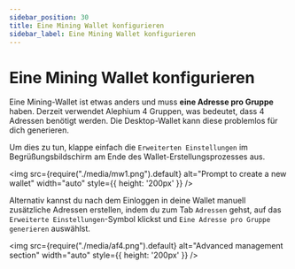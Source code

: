 ```yaml
---
sidebar_position: 30
title: Eine Mining Wallet konfigurieren
sidebar_label: Eine Mining Wallet konfigurieren
---
```


# Eine Mining Wallet konfigurieren

Eine Mining-Wallet ist etwas anders und muss **eine Adresse pro Gruppe** haben. Derzeit verwendet Alephium 4 Gruppen, was bedeutet, dass 4 Adressen benötigt werden. Die Desktop-Wallet kann diese problemlos für dich generieren.

Um dies zu tun, klappe einfach die `Erweiterten Einstellungen` im Begrüßungsbildschirm am Ende des Wallet-Erstellungsprozesses aus.

<img src={require("./media/mw1.png").default} alt="Prompt to create a new wallet" width="auto" style={{ height: '200px' }} />

Alternativ kannst du nach dem Einloggen in deine Wallet manuell zusätzliche Adressen erstellen, indem du zum Tab `Adressen` gehst, auf das `Erweiterte Einstellungen`-Symbol klickst und `Eine Adresse pro Gruppe generieren` auswählst.

<img src={require("./media/af4.png").default} alt="Advanced management section" width="auto" style={{ height: '200px' }} />
